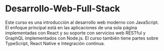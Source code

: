 # Desarrollo-Web-Full-Stack
Este curso es una introducción al desarrollo web moderno con JavaScript. El enfoque principal está en las aplicaciones de una sola página implementadas con React y su soporte con servicios web RESTful y GraphQL implementados con Node.js. El curso también tiene partes sobre TypeScript, React Native e Integración continua.
